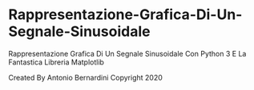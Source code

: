 # Rappresentazione-Grafica-Di-Un-Segnale-Sinusoidale
Rappresentazione Grafica Di Un Segnale Sinusoidale Con Python 3 E La Fantastica Libreria Matplotlib



Created By Antonio Bernardini Copyright 2020
